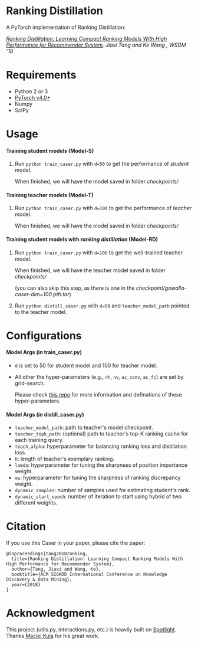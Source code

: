 # Ranking Distillation

A PyTorch implementation of Ranking Distillation:

*[Ranking Distillation: Learning Compact Ranking Models With High Performance for Recommender System](http://www.sfu.ca/~jiaxit/resources/kdd18ranking.pdf), Jiaxi Tang and Ke Wang , WSDM '18*

# Requirements

- Python 2 or 3
- [PyTorch v4.0+](https://github.com/pytorch/pytorch)
- Numpy
- SciPy

# Usage

#### Training student models (Model-S)

1. Run <code>python train_caser.py</code> with <code>d=50</code> to get the performance of *student* model.

   When finished, we will have the model saved in folder *checkpoints/*

#### Training teacher models (Model-T)

1. Run <code>python train_caser.py</code> with <code>d=100</code> to get the performance of *teacher* model.

   When finished, we will have the model saved in folder *checkpoints/*

#### Training student models with *ranking distillation* (Model-RD)

1. Run <code>python train_caser.py</code> with <code>d=100</code> to get the well-trained teacher model.

   When finished, we will have the teacher model saved in folder *checkpoints/*

   (you can also skip this step, as there is one in the *checkpoint/gowalla-caser-dim=100.pth.tar*)

2. Run <code>python distill_caser.py</code> with <code>d=50</code> and <code>teacher_model_path</code> pointed to the teacher model.

# Configurations

#### Model Args (in train_caser.py)

- <code>d</code> is set to 50 for student model and 100 for teacher model.

- All other the hyper-parameters (e.g., <code>nh</code>, <code>nv</code>, <code>ac_conv</code>, <code>ac_fc</code>) are set by grid-search.

  Please check [this repo](https://github.com/graytowne/caser_pytorch) for more information and definations of these hyper-parameters.

#### Model Args (in distill_caser.py)

- <code>teacher_model_path</code>: path to teacher's model checkpoint.
- <code>teacher_topk_path</code>: (optional) path to teacher's top-K ranking cache for each training query.
- <code>teach_alpha</code>:  hyperparameter for balancing ranking loss and distillation loss.
- <code>K</code>: length of teacher's exemplary ranking.
- <code>lamda</code>: hyperparameter for tuning the sharpness of position importance weight.
- <code>mu</code>: hyperparameter for tuning the sharpness of ranking discrepancy weight.
- <code>dynamic_samples</code>: number of samples used for estimating student's rank.
- <code>dynamic_start_epoch</code>: number of iteration to start using hybrid of two different weights.

# Citation

If you use this Caser in your paper, please cite the paper:

```
@inproceedings{tang2018ranking,
  title={Ranking Distillation: Learning Compact Ranking Models With High Performance for Recommender System},
  author={Tang, Jiaxi and Wang, Ke},
  booktitle={ACM SIGKDD International Conference on Knowledge Discovery & Data Mining},
  year={2018}
}
```

# Acknowledgment

This project (utils.py, interactions.py, etc.) is heavily built on [Spotlight](https://github.com/maciejkula/spotlight). Thanks [Maciej Kula](https://github.com/maciejkula) for his great work.